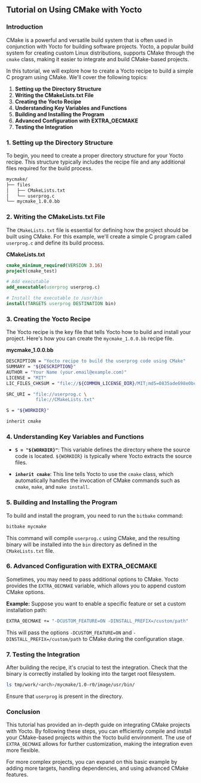 ## Tutorial on Using CMake with Yocto

### Introduction
CMake is a powerful and versatile build system that is often used in conjunction with Yocto for building software projects. Yocto, a popular build system for creating custom Linux distributions, supports CMake through the `cmake` class, making it easier to integrate and build CMake-based projects.

In this tutorial, we will explore how to create a Yocto recipe to build a simple C program using CMake. We'll cover the following topics:

1. **Setting up the Directory Structure**
2. **Writing the CMakeLists.txt File**
3. **Creating the Yocto Recipe**
4. **Understanding Key Variables and Functions**
5. **Building and Installing the Program**
6. **Advanced Configuration with EXTRA_OECMAKE**
7. **Testing the Integration**

### 1. Setting up the Directory Structure
To begin, you need to create a proper directory structure for your Yocto recipe. This structure typically includes the recipe file and any additional files required for the build process.

```bash
mycmake/
├── files
│   ├── CMakeLists.txt
│   └── userprog.c
└── mycmake_1.0.0.bb
```

### 2. Writing the CMakeLists.txt File
The `CMakeLists.txt` file is essential for defining how the project should be built using CMake. For this example, we'll create a simple C program called `userprog.c` and define its build process.

**CMakeLists.txt**
```cmake
cmake_minimum_required(VERSION 3.16)
project(cmake_test)

# Add executable
add_executable(userprog userprog.c)

# Install the executable to /usr/bin
install(TARGETS userprog DESTINATION bin)
```

### 3. Creating the Yocto Recipe
The Yocto recipe is the key file that tells Yocto how to build and install your project. Here's how you can create the `mycmake_1.0.0.bb` recipe file.

**mycmake_1.0.0.bb**
```bash
DESCRIPTION = "Yocto recipe to build the userprog code using CMake"
SUMMARY = "${DESCRIPTION}"
AUTHOR = "Your Name (your.email@example.com)"
LICENSE = "MIT"
LIC_FILES_CHKSUM = "file://${COMMON_LICENSE_DIR}/MIT;md5=0835ade698e0bcf8506ecda2f7b4f302"

SRC_URI = "file://userprog.c \
           file://CMakeLists.txt"

S = "${WORKDIR}"

inherit cmake
```

### 4. Understanding Key Variables and Functions

- **`S = "${WORKDIR}"`**: This variable defines the directory where the source code is located. `${WORKDIR}` is typically where Yocto extracts the source files.

- **`inherit cmake`**: This line tells Yocto to use the `cmake` class, which automatically handles the invocation of CMake commands such as `cmake`, `make`, and `make install`.

### 5. Building and Installing the Program
To build and install the program, you need to run the `bitbake` command:

```bash
bitbake mycmake
```

This command will compile `userprog.c` using CMake, and the resulting binary will be installed into the `bin` directory as defined in the `CMakeLists.txt` file.

### 6. Advanced Configuration with EXTRA_OECMAKE
Sometimes, you may need to pass additional options to CMake. Yocto provides the `EXTRA_OECMAKE` variable, which allows you to append custom CMake options.

**Example:**
Suppose you want to enable a specific feature or set a custom installation path:

```bash
EXTRA_OECMAKE += "-DCUSTOM_FEATURE=ON -DINSTALL_PREFIX=/custom/path"
```

This will pass the options `-DCUSTOM_FEATURE=ON` and `-DINSTALL_PREFIX=/custom/path` to CMake during the configuration stage.

### 7. Testing the Integration
After building the recipe, it's crucial to test the integration. Check that the binary is correctly installed by looking into the target root filesystem.

```bash
ls tmp/work/<arch>/mycmake/1.0-r0/image/usr/bin/
```

Ensure that `userprog` is present in the directory.

### Conclusion
This tutorial has provided an in-depth guide on integrating CMake projects with Yocto. By following these steps, you can efficiently compile and install your CMake-based projects within the Yocto build environment. The use of `EXTRA_OECMAKE` allows for further customization, making the integration even more flexible.

For more complex projects, you can expand on this basic example by adding more targets, handling dependencies, and using advanced CMake features.
